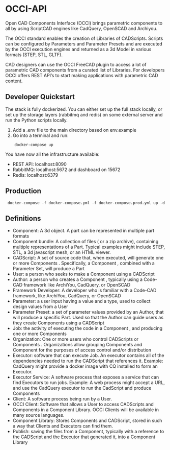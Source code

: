 # OCCI-API

Open CAD Components Interface (OCCI) brings parametric components to all by using ScriptCAD engines like CadQuery, OpenSCAD and Archiyou. 

The OCCI standard enables the creation of Libraries of CADScripts. Scripts can be configured by Parameters and Parameter Presets and are executed by the OCCI execution engines and returned as a 3d Model in various formats (STEP, STL, GLTF). 

CAD designers can use the OCCI FreeCAD plugin to access a lot of parametric CAD components from a curated list of Libraries. For developers OCCI offers REST API’s to start making applications with parametric CAD content. 

## Developer Quickstart

The stack is fully dockerized. You can either set up the full stack locally, or set up the storage layers (rabbitmq and redis) on some external server and run the Python scripts locally. 

1. Add a .env file to the main directory based on env.example
2. Go into a terminal and run:

``` 
    docker-compose up
```

You have now all the infrastructure available:
* REST API: localhost:8090
* RabbitMQ: localhost:5672 and dashboard on 15672
* Redis: localhost:6379

## Production 

```
 docker-compose -f docker-compose.yml -f docker-compose.prod.yml up -d
```


## Definitions

* Component: A 3d object. A part can be represented in multiple part formats
* Component bundle: A collection of files ( or a zip archive), containing multiple representations of a Part.  Typical examples might include STEP, STL, a 3d javascript mesh, or an HTML viewer. 
* CADScript: A set of source code that, when executed, will generate one or more Components .  Specifically, a Component , combined with a Parameter Set, will produce a Part
* User: a person who seeks to make a Component using a CADScript
* Author: a person who creates a Component , typically using a Code-CAD framework like ArchiYou, CadQuery, or OpenSCAD
* Framework Developer: A developer who is familiar with a Code-CAD framework, like ArchiYou, CadQuery, or OpenSCAD
* Parameter: a user input having a value and a type, used to collect design values from a User
* Parameter Preset: a set of parameter values provided by an Author, that will produce a specific Part. Used so that the Author can guide users as they create Components using a CADScript
* Job: the activity of executing the code in a Component , and producing one or more Components 
* Organization: One or more users who control  CADScripts or Components . Organizations allow grouping Components and Component for the purposes of access control and/or distribution
* Executor: software that can execute  Job. An executor contains all of the dependencies needed to run the CADScript that references it.  Example: CadQuery might provide a docker image with CQ installed to form an Executor.
* Executor Service: A software process that exposes a service that can find Executors to run jobs. Example: A web process might accept a URL, and use the CadQuery executor to run the CadScript and produce Components
* Client: A software process being run by a User.
* OCCI Client: Software that allows a User to access CADScripts and Components  in a Component Library. OCCI Clients will be available in many source languages.
* Component Library: Stores Components and CADScript, stored in such a way that Clients and Executors can find them.
* Publish: saving the files from a Component, typically with a reference to the CADScript and the Executor that generated it,  into a Component Library


